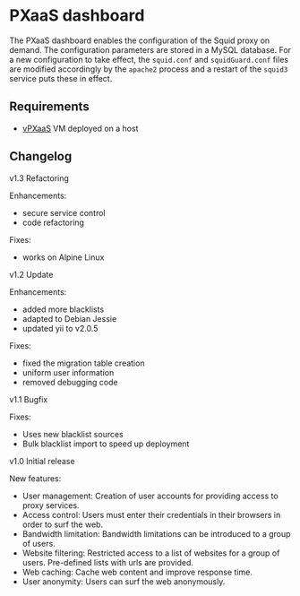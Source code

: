 # PXaaS dashboard

The PXaaS dashboard enables the configuration of the Squid proxy on demand.
The configuration parameters are stored in a MySQL database.
For a new configuration to take effect, the `squid.conf` and `squidGuard.conf` files are
modified accordingly by the `apache2` process and a restart of the `squid3` service puts
these in effect.


## Requirements

* [vPXaaS](https://github.com/T-NOVA/proxy-build) VM deployed on a host


## Changelog

v1.3  Refactoring

  Enhancements:
  * secure service control
  * code refactoring

  Fixes:
  * works on Alpine Linux

v1.2  Update

  Enhancements:
  * added more blacklists
  * adapted to Debian Jessie
  * updated yii to v2.0.5

  Fixes:
  * fixed the migration table creation
  * uniform user information
  * removed debugging code

v1.1  Bugfix

  Fixes:
  * Uses new blacklist sources
  * Bulk blacklist import to speed up deployment

v1.0  Initial release

  New features:
  * User management: Creation of user accounts for providing access to proxy services.
  * Access control: Users must enter their credentials in their browsers in order to surf the web.
  * Bandwidth limitation: Bandwidth limitations can be introduced to a group of users.
  * Website filtering: Restricted access to a list of websites for a group of users. Pre-defined lists with urls are provided.
  * Web caching: Cache web content and improve response time.
  * User anonymity: Users can surf the web anonymously.
